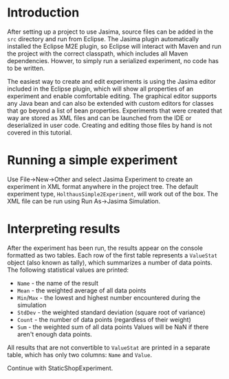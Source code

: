 # Introduction #

After setting up a project to use Jasima, source files can be added in the `src` directory and run from Eclipse.
The Jasima plugin automatically installed the Eclipse M2E plugin, so Eclipse will interact with Maven and run the project with the correct classpath, which includes all Maven dependencies.
Howver, to simply run a serialized experiment, no code has to be written.

The easiest way to create and edit experiments is using the Jasima editor included in the Eclipse plugin, which will show all properties of an experiment and enable comfortable editing.
The graphical editor supports any Java bean and can also be extended with custom editors for classes that go beyond a list of bean properties.
Experiments that were created that way are stored as XML files and can be launched from the IDE or deserialized in user code.
Creating and editing those files by hand is not covered in this tutorial.

# Running a simple experiment #

Use File->New->Other and select Jasima Experiment to create an experiment in XML format anywhere in the project tree.
The default experiment type, `HolthausSimple2Experiment`, will work out of the box.
The XML file can be run using Run As->Jasima Simulation.

# Interpreting results #

After the experiment has been run, the results appear on the console formatted as two tables.
Each row of the first table represents a `ValueStat` object (also known as tally), which summarizes a number of data points.
The following statistical values are printed:
  * `Name` - the name of the result
  * `Mean` - the weighted average of all data points
  * `Min`/`Max` - the lowest and highest number encountered during the simulation
  * `StdDev` - the weighted standard deviation (square root of variance)
  * `Count` - the number of data points (regardless of their weight)
  * `Sum` - the weighted sum of all data points
Values will be NaN if there aren't enough data points.

All results that are not convertible to `ValueStat` are printed in a separate table, which has only two columns: `Name` and `Value`.

Continue with StaticShopExperiment.